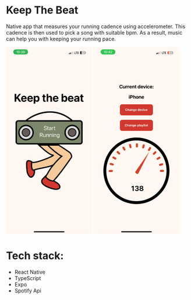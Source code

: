 # Keep The Beat
Native app that measures your running cadence using accelerometer. This cadence is then used to pick a song with suitable bpm. As a result, music can help you with keeping your running pace.

<img src="./start_screen.jpg" width="236" height="512">
<img src="./cadence_meter.jpg" width="236" height="512">

# Tech stack: 
- React Native
- TypeScript
- Expo
- Spotify Api
